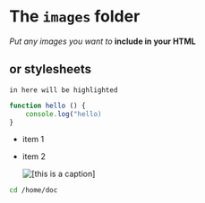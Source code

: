 # The `images` folder

_Put any images you want to_
**include in your HTML**

## or stylesheets

`in here will be highlighted`

```javascript
function hello () {
    console.log("hello)
}
```

- item 1
- item 2

  ![[this is a caption]](https://upload.wikimedia.org/wikipedia/commons/3/33/Vanamo_Logo.png "new image")

```sh
cd /home/doc

```
